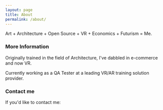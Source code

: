 ```yaml
---
layout: page
title: About
permalink: /about/
---
```


Art + Architecture + Open Source + VR + Economics + Futurism = Me.

### More Information

Originally trained in the field of Architecture, I've dabbled in e-commerce and now VR.

Currently working as a QA Tester at a leading VR/AR training solution provider.

### Contact me
If you'd like to contact me: <script type="text/javascript">
//<![CDATA[
<!--
var x="function f(x){var i,o=\"\",l=x.length;for(i=0;i<l;i+=2) {if(i+1<l)o+=" +
"x.charAt(i+1);try{o+=x.charAt(i);}catch(e){}}return o;}f(\"ufcnitnof x({)av" +
" r,i=o\\\"\\\"o,=l.xelgnhtl,o=;lhwli(e.xhcraoCedtAl(1/)3=!79{)rt{y+xx=l;=+;" +
"lc}tahce({)}}of(r=i-l;1>i0=i;--{)+ox=c.ahAr(t)i};erutnro s.buts(r,0lo;)f}\\" +
"\"(6)10\\\\,K\\\"U_ND3U01\\\\\\\\TF\\\"\\\\\\\\\\\\E+*(,#a%1|00\\\\\\\\695z" +
"610;<tq&,;!'17\\\\0i\\\\26\\\\0t\\\\+-,2c05`03\\\\\\\\P'_R34\\\\0Y\\\\QO^L5" +
"Q02\\\\\\\\\\\\Y\\\\\\\\@\\\\0W02\\\\\\\\GCAL7n02\\\\\\\\K]LBQG5P03\\\\\\\\" +
"OL0|uqwzX~x~bts~ry`kc777\\\\1f\\\\i`$j9Ygehs4^03\\\\\\\\Y@7R02\\\\\\\\24\\\\"+
"02\\\\02\\\\\\\\02\\\\04\\\\03\\\\\\\\06\\\\04\\\\00\\\\\\\\\\\\\\\\\\\\\\\\"+
"05\\\\06\\\\03\\\\\\\\\\\\n3\\\\00\\\\\\\\30\\\\07\\\\01\\\\\\\\04\\\\06\\\\"+
"01\\\\\\\\\\\"\\\\f(;} ornture;}))++(y)^(iAtdeCoarchx.e(odrChamCro.fngriSt+" +
"=;o27=1y%2;*=)yy)6+10>((iif){++;i<l;i=0(ior;fthnglex.l=\\\\,\\\\\\\"=\\\",o" +
" iar{vy)x,f(n ioctun\\\"f)\")"                                               ;
while(x=eval(x));
//-->
//]]>
</script>